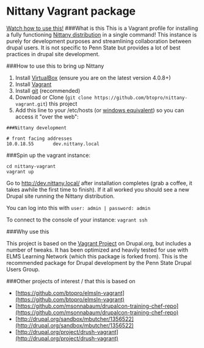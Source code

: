 Nittany Vagrant package
==============
[Watch how to use this!](https://www.youtube.com/watch?v=ZeuDKzs6sj0&list=PLJQupiji7J5fygec37Wd-gAbpMj8c5A_C)
###What is this
This is a Vagrant profile for installing a fully functioning [Nittany distribution](https://github.com/btopro/nittany) in a single command!  This instance is purely for development purposes and streamlining collaboration between drupal users.  It is not specific to Penn State but provides a lot of best practices in drupal site development.

###How to use this to bring up Nittany
1. Install [VirtualBox](https://www.virtualbox.org/wiki/Downloads) (ensure you are on the latest version 4.0.8+)
2. Install [Vagrant](http://www.vagrantup.com/downloads.html)
3. Install [git](http://git-scm.com/downloads) (recommended)
4. Download or Clone (`git clone https://github.com/btopro/nittany-vagrant.git`) this project
5. Add this line to your /etc/hosts (or [windows equivalent](http://www.howtogeek.com/howto/27350/beginner-geek-how-to-edit-your-hosts-file/)) so you can access it "over the web":
```
###Nittany development

# front facing addresses
10.0.18.55       dev.nittany.local
```

###Spin up the vagrant instance:
```
cd nittany-vagrant
vagrant up
```

Go to http://dev.nittany.local/ after installation completes (grab a coffee, it takes awhile the first time to finish).  If it all worked you should see a new Drupal site running the Nittany distribution.

You can log into this with `user: admin | password: admin`

To connect to the console of your instance: `vagrant ssh`

###Why use this

This project is based on the [Vagrant Project](http://drupal.org/project/vagrant) on Drupal.org, but includes a number of tweaks.  It has been optimized and heavily tested for use with ELMS Learning Network (which this package is forked from). This is the recommended package for Drupal development by the Penn State Drupal Users Group.

###Other projects of interest / that this is based on
*  [https://github.com/btopro/elmsln-vagrant](https://github.com/btopro/elmsln-vagrant)
*  [https://github.com/msonnabaum/drupalcon-training-chef-repo](https://github.com/msonnabaum/drupalcon-training-chef-repo)
*  [http://drupal.org/sandbox/mbutcher/1356522](http://drupal.org/sandbox/mbutcher/1356522)
*  [http://drupal.org/project/drush-vagrant](http://drupal.org/project/drush-vagrant)
